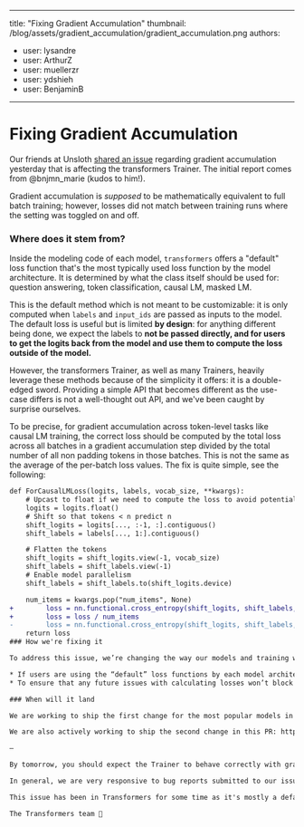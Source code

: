 
---
title: "Fixing Gradient Accumulation" 
thumbnail: /blog/assets/gradient_accumulation/gradient_accumulation.png
authors:
- user: lysandre
- user: ArthurZ
- user: muellerzr
- user: ydshieh
- user: BenjaminB
---

# Fixing Gradient Accumulation

Our friends at Unsloth [shared an issue](https://unsloth.ai/blog/gradient) regarding gradient accumulation yesterday that is affecting the transformers Trainer. The initial report comes from @bnjmn_marie (kudos to him!).

Gradient accumulation is *supposed* to be mathematically equivalent to full batch training; however, losses did not match between training runs where the setting was toggled on and off.

### Where does it stem from?

Inside the modeling code of each model, `transformers` offers a "default" loss function that's the most typically used loss function by the model architecture. It is determined by what the class itself should be used for: question answering, token classification, causal LM, masked LM.

This is the default method which is not meant to be customizable: it is only computed when `labels` and `input_ids` are passed as inputs to the model. The default loss is useful but is limited **by design**: for anything different being done, we expect the labels to **not be passed directly, and for users to get the logits back from the model and use them to compute the loss outside of the model.**

However, the transformers Trainer, as well as many Trainers, heavily leverage these methods because of the simplicity it offers: it is a double-edged sword. Providing a simple API that becomes different as the use-case differs is not a well-thought out API, and we've been caught by surprise ourselves.

To be precise, for gradient accumulation across token-level tasks like causal LM training, the correct loss should be computed by the total loss across all batches in a gradient accumulation step divided by the total number of all non padding tokens in those batches. This is not the same as the average of the per-batch loss values.
The fix is quite simple, see the following:
```diff
def ForCausalLMLoss(logits, labels, vocab_size, **kwargs):
    # Upcast to float if we need to compute the loss to avoid potential precision issues
    logits = logits.float()
    # Shift so that tokens < n predict n
    shift_logits = logits[..., :-1, :].contiguous()
    shift_labels = labels[..., 1:].contiguous()

    # Flatten the tokens
    shift_logits = shift_logits.view(-1, vocab_size)
    shift_labels = shift_labels.view(-1)
    # Enable model parallelism
    shift_labels = shift_labels.to(shift_logits.device)

    num_items = kwargs.pop("num_items", None)
+        loss = nn.functional.cross_entropy(shift_logits, shift_labels, ignore_index=-100, reduction="sum")
+        loss = loss / num_items
-        loss = nn.functional.cross_entropy(shift_logits, shift_labels, ignore_index=-100)
    return loss
### How we're fixing it

To address this issue, we’re changing the way our models and training works in two ways:

* If users are using the “default” loss functions by each model architecture, we will automatically take into account the needed changes when using gradient accumulation on them to make sure the proper loss is reported and utilized, fixing the core issue at hand. 
* To ensure that any future issues with calculating losses won’t block users, we’ll be exposing an API to let users pass in their own loss functions to the `Trainer` directly so they can use their own fix easily until we have fixed any issues internally and made a new transformers release. 

### When will it land

We are working to ship the first change for the most popular models in this PR: https://github.com/huggingface/transformers/pull/34191#pullrequestreview-2372725010. Following this, a call for contributions to help propagate this to the rest of the models will be done so that the majority of models is supported by next release.

We are also actively working to ship the second change in this PR: https://github.com/huggingface/transformers/pull/34198, which will allow users to use their own loss function and make use of the number of samples seen per-batch to help with calculating their loss (and will perform the correct loss calculation during gradient accumulation as more models are supported from the prior change)

—

By tomorrow, you should expect the Trainer to behave correctly with gradient accumulation. Please install from `main` in order to benefit from the fix.

In general, we are very responsive to bug reports submitted to our issue tracker: https://github.com/huggingface/transformers/issues

This issue has been in Transformers for some time as it's mostly a default that should be updated by the end-user; however, when defaults become non-intuitive, they are bound to be changed. In this instance, we've updated the code and shipped a fix in less than 24 hours, which is what we aim for issues like this one in transformers. Please, come and submit your issues if you have some; this is the only way we can get transformers to improve and fit well within your different use-cases.

The Transformers team 🤗
